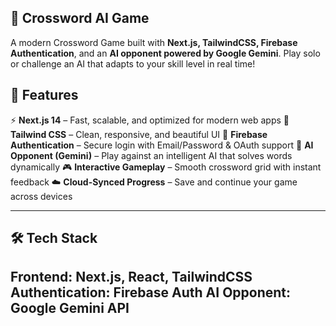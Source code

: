## 🧩 Crossword AI Game

A modern Crossword Game built with **Next.js, TailwindCSS, Firebase Authentication**, and an **AI opponent powered by Google Gemini**.
Play solo or challenge an AI that adapts to your skill level in real time!

## 🚀 Features
⚡ **Next.js 14** – Fast, scalable, and optimized for modern web apps
🎨 **Tailwind CSS** – Clean, responsive, and beautiful UI
🔐 **Firebase Authentication** – Secure login with Email/Password & OAuth support
🤖 **AI Opponent (Gemini)** – Play against an intelligent AI that solves words dynamically
🎮 **Interactive Gameplay** – Smooth crossword grid with instant feedback
☁️ **Cloud-Synced Progress** – Save and continue your game across devices

---

## 🛠️ Tech Stack

Frontend: Next.js, React, TailwindCSS
Authentication: Firebase Auth
AI Opponent: Google Gemini API
---